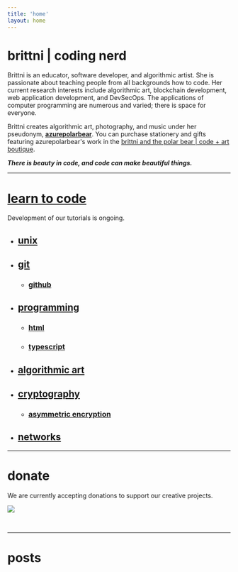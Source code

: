 ```yaml
---
title: 'home'
layout: home
---
```


# brittni | coding nerd

Brittni is an educator, software developer, and algorithmic artist.
She is passionate about teaching people from all backgrounds how to code.
Her current research interests include algorithmic art, blockchain development, web application development, and DevSecOps.
The applications of computer programming are numerous and varied; there is space for everyone.

Brittni creates algorithmic art, photography, and music under her pseudonym, [**azurepolarbear**](https://azurepolarbear.github.io/).
You can purchase stationery and gifts featuring azurepolarbear's work in the [brittni and the polar bear | code + art boutique](https://brittniandthepolarbear.com/).

***There is beauty in code, and code can make beautiful things.***

----

# [learn to code](./learn-to-code)

Development of our tutorials is ongoing.

- ## [unix](./learn-to-code/unix)
- ## [git](./learn-to-code/version-control/git)
  - ### [github](./learn-to-code/version-control/git/github)
- ## [programming](./learn-to-code/programming)
  - ### [html](./learn-to-code/programming/html)
  - ### [typescript](./learn-to-code/programming/typescript)
- ## [algorithmic art](./learn-to-code/algorithmic-art)
- ## [cryptography](./learn-to-code/cryptography)
  - ### [asymmetric encryption](./learn-to-code/cryptography/asymmetric-encryption)
- ## [networks](./learn-to-code/networks)

----

# donate

We are currently accepting donations to support our creative projects.

<div>
  <p>
    <a href="https://www.buymeacoffee.com/brittniandthepolarbear"><img src="https://img.buymeacoffee.com/button-api/?text=Buy me a coffee&emoji=☕&slug=brittniandthepolarbear&button_colour=8828dc&font_colour=ffffff&font_family=Inter&outline_colour=ffffff&coffee_colour=FFDD00" /></a>
  </p>

  <p>
    <script type='text/javascript' src='https://storage.ko-fi.com/cdn/widget/Widget_2.js'></script><script type='text/javascript'>kofiwidget2.init('Support me on Ko-fi', '8828dc', 'O5O717Q6YA');kofiwidget2.draw();</script>
  </p>
<br/>
</div>

----

# posts

